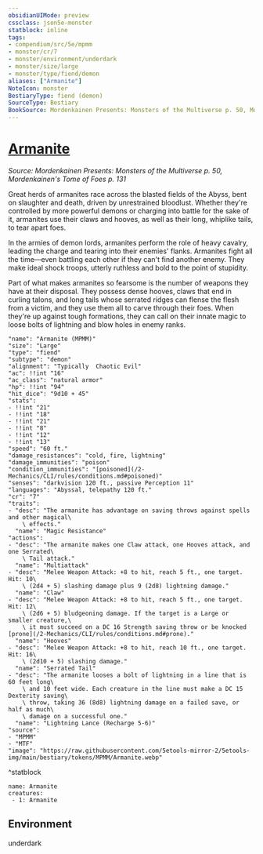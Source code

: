 ```yaml
---
obsidianUIMode: preview
cssclass: json5e-monster
statblock: inline
tags:
- compendium/src/5e/mpmm
- monster/cr/7
- monster/environment/underdark
- monster/size/large
- monster/type/fiend/demon
aliases: ["Armanite"]
NoteIcon: monster
BestiaryType: fiend (demon)
SourceType: Bestiary
BookSource: Mordenkainen Presents: Monsters of the Multiverse p. 50, Mordenkainen's Tome of Foes p. 131
---
```

# [Armanite](2-Mechanics\CLI\bestiary\fiend/armanite-mpmm.md)
*Source: Mordenkainen Presents: Monsters of the Multiverse p. 50, Mordenkainen's Tome of Foes p. 131*  

Great herds of armanites race across the blasted fields of the Abyss, bent on slaughter and death, driven by unrestrained bloodlust. Whether they're controlled by more powerful demons or charging into battle for the sake of it, armanites use their claws and hooves, as well as their long, whiplike tails, to tear apart foes.

In the armies of demon lords, armanites perform the role of heavy cavalry, leading the charge and tearing into their enemies' flanks. Armanites fight all the time—even battling each other if they can't find another enemy. They make ideal shock troops, utterly ruthless and bold to the point of stupidity.

Part of what makes armanites so fearsome is the number of weapons they have at their disposal. They possess dense hooves, claws that end in curling talons, and long tails whose serrated ridges can flense the flesh from a victim, and they use them all to carve through their foes. When they're up against tough formations, they can call on their innate magic to loose bolts of lightning and blow holes in enemy ranks.

```statblock
"name": "Armanite (MPMM)"
"size": "Large"
"type": "fiend"
"subtype": "demon"
"alignment": "Typically  Chaotic Evil"
"ac": !!int "16"
"ac_class": "natural armor"
"hp": !!int "94"
"hit_dice": "9d10 + 45"
"stats":
- !!int "21"
- !!int "18"
- !!int "21"
- !!int "8"
- !!int "12"
- !!int "13"
"speed": "60 ft."
"damage_resistances": "cold, fire, lightning"
"damage_immunities": "poison"
"condition_immunities": "[poisoned](/2-Mechanics/CLI/rules/conditions.md#poisoned)"
"senses": "darkvision 120 ft., passive Perception 11"
"languages": "Abyssal, telepathy 120 ft."
"cr": "7"
"traits":
- "desc": "The armanite has advantage on saving throws against spells and other magical\
    \ effects."
  "name": "Magic Resistance"
"actions":
- "desc": "The armanite makes one Claw attack, one Hooves attack, and one Serrated\
    \ Tail attack."
  "name": "Multiattack"
- "desc": "Melee Weapon Attack: +8 to hit, reach 5 ft., one target. Hit: 10\
    \ (2d4 + 5) slashing damage plus 9 (2d8) lightning damage."
  "name": "Claw"
- "desc": "Melee Weapon Attack: +8 to hit, reach 5 ft., one target. Hit: 12\
    \ (2d6 + 5) bludgeoning damage. If the target is a Large or smaller creature,\
    \ it must succeed on a DC 16 Strength saving throw or be knocked [prone](/2-Mechanics/CLI/rules/conditions.md#prone)."
  "name": "Hooves"
- "desc": "Melee Weapon Attack: +8 to hit, reach 10 ft., one target. Hit: 16\
    \ (2d10 + 5) slashing damage."
  "name": "Serrated Tail"
- "desc": "The armanite looses a bolt of lightning in a line that is 60 feet long\
    \ and 10 feet wide. Each creature in the line must make a DC 15 Dexterity saving\
    \ throw, taking 36 (8d8) lightning damage on a failed save, or half as much\
    \ damage on a successful one."
  "name": "Lightning Lance (Recharge 5-6)"
"source":
- "MPMM"
- "MTF"
"image": "https://raw.githubusercontent.com/5etools-mirror-2/5etools-img/main/bestiary/tokens/MPMM/Armanite.webp"
```
^statblock

```encounter-table
name: Armanite
creatures:
 - 1: Armanite
```

## Environment

underdark